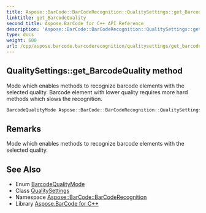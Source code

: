 ```yaml
---
title: Aspose::BarCode::BarCodeRecognition::QualitySettings::get_BarcodeQuality method
linktitle: get_BarcodeQuality
second_title: Aspose.BarCode for C++ API Reference
description: 'Aspose::BarCode::BarCodeRecognition::QualitySettings::get_BarcodeQuality method. Mode which enables methods to recognize barcode elements with the selected quality. Barcode element with lower quality requires more hard methods which slows the recognition in C++.'
type: docs
weight: 600
url: /cpp/aspose.barcode.barcoderecognition/qualitysettings/get_barcodequality/
---
```

## QualitySettings::get_BarcodeQuality method


Mode which enables methods to recognize barcode elements with the selected quality. Barcode element with lower quality requires more hard methods which slows the recognition.

```cpp
BarcodeQualityMode Aspose::BarCode::BarCodeRecognition::QualitySettings::get_BarcodeQuality() const
```

## Remarks


Mode which enables methods to recognize barcode elements with the selected quality. 



## See Also

* Enum [BarcodeQualityMode](../../barcodequalitymode/)
* Class [QualitySettings](../)
* Namespace [Aspose::BarCode::BarCodeRecognition](../../)
* Library [Aspose.BarCode for C++](../../../)
